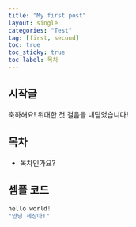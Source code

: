 ```yaml
---
title: "My first post"
layout: single
categories: "Test"
tag: [first, second]
toc: true
toc_sticky: true
toc_label: 목차 
---
```


## 시작글

축하해요! 위대한 첫 걸음을 내딛었습니다!

## 목차

- 목차인가요?

## 셈플 코드

```java
hello world!
"안녕 세상아!"
```